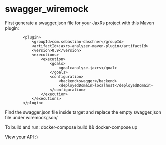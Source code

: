 # swagger_wiremock

First generate a swagger.json file for your JaxRs project with this Maven plugin:

            <plugin>
                <groupId>com.sebastian-daschner</groupId>
                <artifactId>jaxrs-analyzer-maven-plugin</artifactId>
                <version>0.9</version>
                <executions>
                    <execution>
                        <goals>
                            <goal>analyze-jaxrs</goal>
                        </goals>
                        <configuration>
                            <backend>swagger</backend>
                            <deployedDomain>localhost</deployedDomain>
                        </configuration>
                    </execution>
                </executions>
            </plugin>


Find the swagger.json file inside target and replace the empty swagger.json file under wiremock/json/

To build and run:  docker-compose build && docker-compose up

View your API :)
